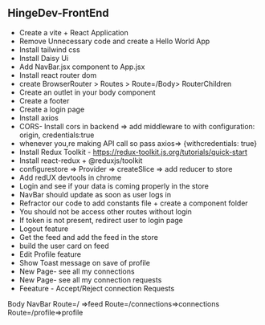 ## HingeDev-FrontEnd

- Create a vite + React Application
- Remove Unnecessary code and create a Hello World App
- Install tailwind css
- Install Daisy Ui
- Add NavBar.jsx component to App.jsx
- Install react router dom
- create BrowserRouter > Routes > Route=/Body> RouterChildren
- Create an outlet in your body component
- Create a footer
- Create a login page
- Install axios
- CORS- Install cors in backend => add middleware to with configuration: origin, credentials:true
- whenever you,re making API call so pass axios=> {withcredentials: true}
- Install Redux Toolkit - https://redux-toolkit.js.org/tutorials/quick-start
- Install react-redux + @reduxjs/toolkit
- configurestore => Provider => createSlice => add reducer to store
- Add redUX devtools in chrome
- Login and see if your data is coming properly in the store
- NavBar should update as soon as user logs in 
- Refractor our code to add constants file + create a component folder
- You should not be access other routes without login
- If token is not present, redirect user to login page
- Logout feature
- Get the feed and add the feed in the store
- build the user card on feed
- Edit Profile feature
- Show Toast message on save of profile
- New Page- see all my connections 
- New Page- see all my connection requests
- Feeature - Accept/Reject connection Requests

Body
    NavBar
    Route=/ =>feed
    Route=/connections=>connections
    Route=/profile=>profile